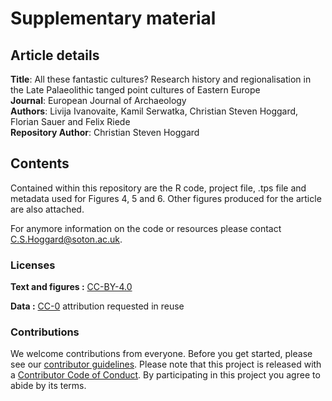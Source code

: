 # Supplementary material 

## Article details

**Title**: All these fantastic cultures? Research history and regionalisation in the Late Palaeolithic tanged point cultures of Eastern Europe  
**Journal**: European Journal of Archaeology  
**Authors**: Livija Ivanovaite, Kamil Serwatka, Christian Steven Hoggard, Florian Sauer and Felix Riede  
**Repository Author**: Christian Steven Hoggard  

## Contents

Contained within this repository are the R code, project file, .tps file and metadata used for Figures 4, 5 and 6. Other figures produced for the article are also attached.  

For anymore information on the code or resources please contact C.S.Hoggard@soton.ac.uk.

### Licenses

**Text and figures :**  [CC-BY-4.0](http://creativecommons.org/licenses/by/4.0/)

**Data :** [CC-0](http://creativecommons.org/publicdomain/zero/1.0/) attribution requested in reuse

### Contributions

We welcome contributions from everyone. Before you get started, please see our [contributor guidelines](CONTRIBUTING.md). Please note that this project is released with a [Contributor Code of Conduct](CONDUCT.md). By participating in this project you agree to abide by its terms.

